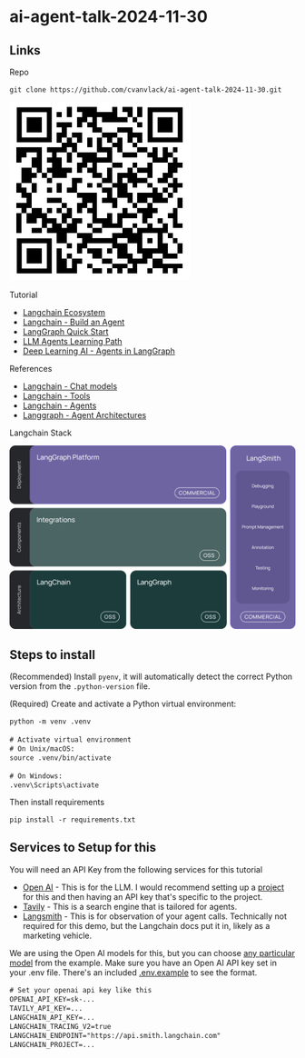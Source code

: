 # ai-agent-talk-2024-11-30
## Links
Repo
```
git clone https://github.com/cvanvlack/ai-agent-talk-2024-11-30.git
```
![QR Code](assets/github-repo-qr-code.png)

Tutorial
- [Langchain Ecosystem](https://python.langchain.com/docs/introduction/)
- [Langchain - Build an Agent](https://python.langchain.com/docs/tutorials/agents/)
- [LangGraph Quick Start](https://github.com/langchain-ai/langgraph/blob/main/docs/docs/tutorials/introduction.ipynb)
- [LLM Agents Learning Path](https://maven.com/p/bafd83/llm-agents-learning-path)
- [Deep Learning AI - Agents in LangGraph](https://www.deeplearning.ai/short-courses/ai-agents-in-langgraph/)

References
- [Langchain - Chat models](https://python.langchain.com/docs/concepts/chat_models/)
- [Langchain - Tools](https://python.langchain.com/docs/concepts/tools/)
- [Langchain - Agents](https://python.langchain.com/docs/concepts/agents/)
- [Langgraph - Agent Architectures](https://langchain-ai.github.io/langgraph/concepts/agentic_concepts/)

Langchain Stack

![Langchain Stack](assets/langchain-stack.png)

## Steps to install
(Recommended) Install `pyenv`, it will automatically detect the correct Python version from the `.python-version` file. 

(Required) Create and activate a Python virtual environment:
```
python -m venv .venv

# Activate virtual environment
# On Unix/macOS:
source .venv/bin/activate

# On Windows:
.venv\Scripts\activate
```
Then install requirements
```
pip install -r requirements.txt
```
## Services to Setup for this
You will need an API Key from the following services for this tutorial
- [Open AI](https://platform.openai.com/settings/organization/api-keys) - This is for the LLM. I would recommend setting up a [project](https://platform.openai.com/settings/organization/projects) for this and then having an API key that's specific to the project.
- [Tavily](https://tavily.com/) - This is a search engine that is tailored for agents.
- [Langsmith](https://smith.langchain.com/) - This is for observation of your agent calls. Technically not required for this demo, but the Langchain docs put it in, likely as a marketing vehicle.

We are using the Open AI models for this, but you can choose [any particular model](https://python.langchain.com/docs/tutorials/agents/#using-language-models) from the example. Make sure you have an Open AI API key set in your .env file. There's an included [.env.example](.env.example) to see the format.
``` .env
# Set your openai api key like this
OPENAI_API_KEY=sk-...
TAVILY_API_KEY=...
LANGCHAIN_API_KEY=...
LANGCHAIN_TRACING_V2=true
LANGCHAIN_ENDPOINT="https://api.smith.langchain.com"
LANGCHAIN_PROJECT=...
```
